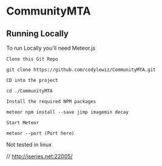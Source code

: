 # CommunityMTA


## Running Locally

To run Locally you'll need Meteor.js

    Clone this Git Repo

    git clone https://github.com/codylewiz/CommunityMTA.git
    
    CD into the project

    cd ./CommunityMTA
      
    Install the required NPM packages

    meteor npm install --save jimp imagemin decay

    Start Meteor

    meteor --port (Port here)
    
    
Not tested in linux

// http://jseries.net:22005/
